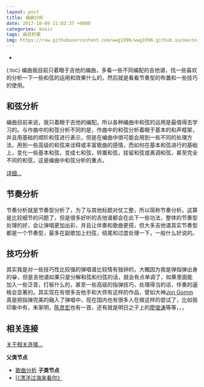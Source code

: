 ```yaml
---
layout: post
title: 编曲分析
date: 2017-10-09 21:02:37 +0800
categories: music
tags: 曲目积累
img: https://raw.githubusercontent.com/wwg1996/wwg1996.github.io/master/images/music.jpg
---
```

* 
{:toc}
编曲我目前只着眼于吉他的编曲，多看一些不同编配的吉他谱，找一些喜欢的分析一下一些和弦的运用和效果什么的，然后就是看看节奏型的布置和一些技巧的使用。

## 和弦分析

编曲目前来说，我只着眼于吉他的编配。所以各种编曲中和弦的运用是最值得去学习的。与作曲中的和弦分析不同的是，作曲中的和弦分析着眼于基本的和声框架，并且用基础的顺阶和弦进行表示，但是在编曲中很可能会用到一些不同的处理方法，用到一些高级的和弦来诠释或丰富歌曲的感情，而如何在基本和弦进行的基础上，变化一些基本和弦，变成七和弦，转置和弦，挂留和弦或离调和弦，甚至完全不同的和弦，这是编曲中和弦分析的重点。

[详细...](https://wwg1996.github.io/music/2017/10/09/hxfx.html)

## 节奏分析

节奏分析就是节奏型分析了，为了与其他标题对仗工整，所以简称节奏分析。这算是比较细节的问题了，但是很多好听的吉他谱都会在此下一些功法，整体的节奏型处理的好，会让弹唱更加出彩，并且让伴奏和歌曲更搭，但大多吉他谱其实节奏型都是一个节奏型，最多在副歌加上扫弦，结尾和过度处理一下，一般什么好说的。

## 技巧分析

其实我是对一些技巧性比较强的弹唱谱比较情有独钟的，大概因为我是弹指弹出身的😁，但是吉他谱如果只是分解和弦和扫弦的话，就会有点单调了，如果里面能加入一些泛音，打板什么的，甚至一些高级的指弹技巧，处理得当的话，伴奏的逼格会显著的。其实现在有很多吉他手和大师有这样的作品，譬如大神[Jon Gomm](https://v.qq.com/x/page/o0017xaylji.html)真是把指弹完美的融入了弹唱中，现在国内也有很多人在做这样的尝试了，比如我印象中有，朱家明，[陈彦宏](http://v.youku.com/v_show/id_XMjkxMDMxODM2.html)也有一首，还有就是明日之子上的[廖俊涛](https://v.qq.com/x/cover/5ypv3xhtj9cvhkk/r0024dv9kv3.html)等等，，，

## 相关连接

[关于相关连接...](https://wwg1996.github.io/pkm/2017/10/09/wzdjg.html)

**父类节点**
- [歌曲分析](https://wwg1996.github.io/music/2017/10/09/gqfx.html)
  **子类节点**
- [[《漂洋过海来看你》 ](https://wwg1996.github.io/music/2017/10/09/flower.html)